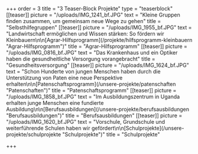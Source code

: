 +++
order = 3
title = "3 Teaser-Block Projekte"
type = "teaserblock"
[[teaser]]
picture = "/uploads/IMG_1241_bf.JPG"
text = "Kleine Gruppen finden zusammen, um gemeinsam neue Wege zu gehen"
title = "Selbsthilfegruppen"
[[teaser]]
picture = "/uploads/IMG_1955_bf.JPG"
text = "Landwirtschaft ermöglichen und Wissen stärken: So fördern wir Kleinbauern\n\n[Agrar-Hilfsprogramm](/projekte/hilfsprogramm-kleinbauern \"Agrar-Hilfsprogramm\")"
title = "Agrar-Hilfsprogramm"
[[teaser]]
picture = "/uploads/IMG_0816_bf.JPG"
text = "Das Krankenhaus und ein Optiker haben die gesundheitliche Versorgung vorangebracht"
title = "Gesundheitsversorgung"
[[teaser]]
picture = "/uploads/IMG_1624_bf.JPG"
text = "Schon Hunderte von jungen Menschen haben durch die Unterstützung von Paten eine neue Perspektive erhalten\n\n[Patenschaftsprogramm](/unsere-projekte/patenschaften \"Patenschaften\")"
title = "Patenschaftsprogramm"
[[teaser]]
picture = "/uploads/IMG_1858_bf.JPG"
text = "Im Ausbildungszentrum in Uganda erhalten junge Menschen eine fundierte Ausbildung\n\n[Berufsausbildungen](/unsere-projekte/berufsausbildungen \"Berufsausbildungen\")"
title = "Berufsausbildungen"
[[teaser]]
picture = "/uploads/IMG_1620_bf.JPG"
text = "Vorschule, Grundschule und weiterführende Schulen haben wir gefördert\n\n[Schulprojekte](/unsere-projekte/schulprojekte \"Schulprojekte\")"
title = "Schulprojekte"

+++
